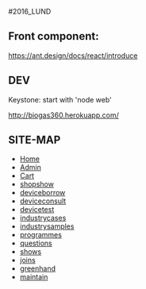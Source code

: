 #2016_LUND

## Front component:
https://ant.design/docs/react/introduce

## DEV
Keystone: start with 'node web'

http://biogas360.herokuapp.com/

## SITE-MAP
* [Home](http://biogas360.herokuapp.com)
* [Admin](http://biogas360.herokuapp.com/admin)
* [Cart](http://biogas360.herokuapp.com/cart)
* [shopshow](http://biogas360.herokuapp.com/shopshow)
* [deviceborrow](http://biogas360.herokuapp.com/deviceborrow)
* [deviceconsult](http://biogas360.herokuapp.com/deviceconsult)
* [devicetest](http://biogas360.herokuapp.com/devicetest)
* [industrycases](http://biogas360.herokuapp.com/industrycases)
* [industrysamples](http://biogas360.herokuapp.com/industrysamples)
* [programmes](http://biogas360.herokuapp.com/programmes)
* [questions](http://biogas360.herokuapp.com/questions)
* [shows](http://biogas360.herokuapp.com/shows)
* [joins](http://biogas360.herokuapp.com/joins)
* [greenhand](http://biogas360.herokuapp.com/greenhand)
* [maintain](http://biogas360.herokuapp.com/maintain)
